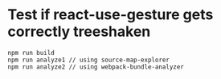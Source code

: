 # Test if react-use-gesture gets correctly treeshaken

```
npm run build
npm run analyze1 // using source-map-explorer
npm run analyze2 // using webpack-bundle-analyzer
```